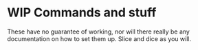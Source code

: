 # WIP Commands and stuff

These have no guarantee of working, nor will there really be any documentation on how to set them up.
Slice and dice as you will.
